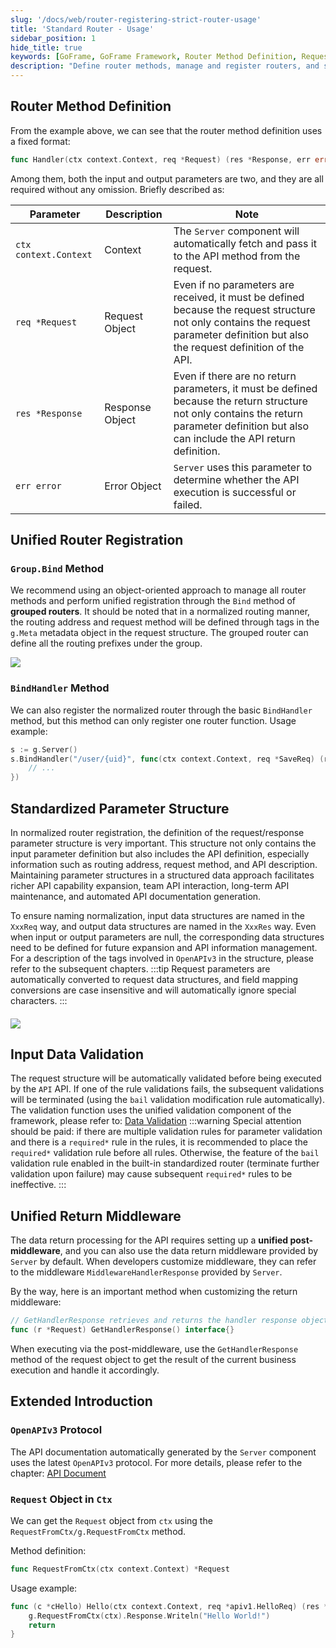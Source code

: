 ```yaml
---
slug: '/docs/web/router-registering-strict-router-usage'
title: 'Standard Router - Usage'
sidebar_position: 1
hide_title: true
keywords: [GoFrame, GoFrame Framework, Router Method Definition, Request Object, Response Object, Normalized Router, Bind Method, BindHandler, Data Validation, OpenAPIv3]
description: "Define router methods, manage and register routers, and standardize request and response objects in the GoFrame framework. By using the grouped router's Bind method and the basic BindHandler method, we can effectively manage routers. It also includes how to validate input data and use a unified post-middleware for data processing."
---
```


## Router Method Definition

From the example above, we can see that the router method definition uses a fixed format:

```go
func Handler(ctx context.Context, req *Request) (res *Response, err error)
```

Among them, both the input and output parameters are two, and they are all required without any omission. Briefly described as:

| Parameter | Description | Note |
| --- | --- | --- |
| `ctx context.Context` | Context | The `Server` component will automatically fetch and pass it to the API method from the request. |
| `req *Request` | Request Object | Even if no parameters are received, it must be defined because the request structure not only contains the request parameter definition but also the request definition of the API. |
| `res *Response` | Response Object | Even if there are no return parameters, it must be defined because the return structure not only contains the return parameter definition but also can include the API return definition. |
| `err error` | Error Object | `Server` uses this parameter to determine whether the API execution is successful or failed. |

## Unified Router Registration

### `Group.Bind` Method

We recommend using an object-oriented approach to manage all router methods and perform unified registration through the `Bind` method of **grouped routers**. It should be noted that in a normalized routing manner, the routing address and request method will be defined through tags in the `g.Meta` metadata object in the request structure. The grouped router can define all the routing prefixes under the group.

![](/markdown/9ecfa0a73fc10e3810e7ff80ddbedc92.png)

### `BindHandler` Method

We can also register the normalized router through the basic `BindHandler` method, but this method can only register one router function. Usage example:

```go
s := g.Server()
s.BindHandler("/user/{uid}", func(ctx context.Context, req *SaveReq) (res *SaveRes, err error) {
    // ...
})
```

## Standardized Parameter Structure

In normalized router registration, the definition of the request/response parameter structure is very important. This structure not only contains the input parameter definition but also includes the API definition, especially information such as routing address, request method, and API description. Maintaining parameter structures in a structured data approach facilitates richer API capability expansion, team API interaction, long-term API maintenance, and automated API documentation generation.

To ensure naming normalization, input data structures are named in the `XxxReq` way, and output data structures are named in the `XxxRes` way. Even when input or output parameters are null, the corresponding data structures need to be defined for future expansion and API information management. For a description of the tags involved in `OpenAPIv3` in the structure, please refer to the subsequent chapters.
:::tip
Request parameters are automatically converted to request data structures, and field mapping conversions are case insensitive and will automatically ignore special characters.
:::
#### ![](/markdown/43ccaf0d2e204185da41deddc05246ff.png)

## Input Data Validation

The request structure will be automatically validated before being executed by the `API` API. If one of the rule validations fails, the subsequent validations will be terminated (using the `bail` validation modification rule automatically). The validation function uses the unified validation component of the framework, please refer to: [Data Validation](../../../../核心组件/数据校验/数据校验.md)
:::warning
Special attention should be paid: if there are multiple validation rules for parameter validation and there is a `required*` rule in the rules, it is recommended to place the `required*` validation rule before all rules. Otherwise, the feature of the `bail` validation rule enabled in the built-in standardized router (terminate further validation upon failure) may cause subsequent `required*` rules to be ineffective.
:::
## Unified Return Middleware

The data return processing for the API requires setting up a **unified post-middleware**, and you can also use the data return middleware provided by `Server` by default. When developers customize middleware, they can refer to the middleware `MiddlewareHandlerResponse` provided by `Server`.

By the way, here is an important method when customizing the return middleware:

```go
// GetHandlerResponse retrieves and returns the handler response object and its error.
func (r *Request) GetHandlerResponse() interface{}
```

When executing via the post-middleware, use the `GetHandlerResponse` method of the request object to get the result of the current business execution and handle it accordingly.

## Extended Introduction

### `OpenAPIv3` Protocol

The API documentation automatically generated by the `Server` component uses the latest `OpenAPIv3` protocol. For more details, please refer to the chapter: [API Document](../../../接口文档/接口文档.md)

### `Request` Object in `Ctx`

We can get the `Request` object from `ctx` using the `RequestFromCtx/g.RequestFromCtx` method.

Method definition:

```go
func RequestFromCtx(ctx context.Context) *Request
```

Usage example:

```go
func (c *cHello) Hello(ctx context.Context, req *apiv1.HelloReq) (res *apiv1.HelloRes, err error) {
    g.RequestFromCtx(ctx).Response.Writeln("Hello World!")
    return
}
```